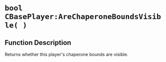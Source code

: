 # `bool CBasePlayer:AreChaperoneBoundsVisible( )`
## Function Description
Returns whether this player's chaperone bounds are visible.
